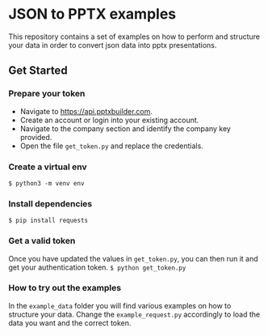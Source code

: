# JSON to PPTX examples
This repository contains a set of examples on how to perform and structure your data in order to convert json data into pptx presentations.

## Get Started

### Prepare your token
- Navigate to https://api.pptxbuilder.com. 
- Create an account or login into your existing account.
- Navigate to the company section and identify the company key provided.
- Open the file `get_token.py` and replace the credentials.

### Create a virtual env
``` $ python3 -m venv env ```

### Install dependencies
``` $ pip install requests ```

### Get a valid token
Once you have updated the values in `get_token.py`, you can then run it and get your authentication token.
``` $ python get_token.py ```

### How to try out the examples
In the `example_data` folder you will find various examples on how to structure your data. Change the `example_request.py` accordingly to load the data you want and the correct token.



